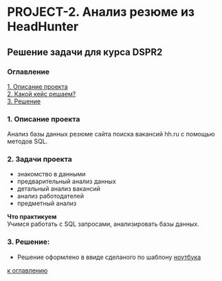# PROJECT-2. Анализ резюме из HeadHunter

## Решение задачи для курса DSPR2


### Оглавление  
[1. Описание проекта](#1-описание-проекта)  
[2. Какой кейс решаем?](#2-какой-кейс-решаем)  
[3. Решение](#3-решение)    


### 1. Описание проекта    
Анализ базы данных резюме сайта поиска вакансий hh.ru c помощью методов SQL.

### 2. Задачи проекта    
* знакомство в данными
* предварительный анализ данных
* детальный анализ вакансий
* анализ работодателей
* предметный анализ

**Что практикуем**     
Учимся работать с SQL запросами, анализировать базы данных.


### 3. Решение: 

* Решение оформлено в ввиде сделаного по шаблону [ноутбука](SQL_Project_2_from_shablon.ipynb)


[к оглавлению](#оглавление) 